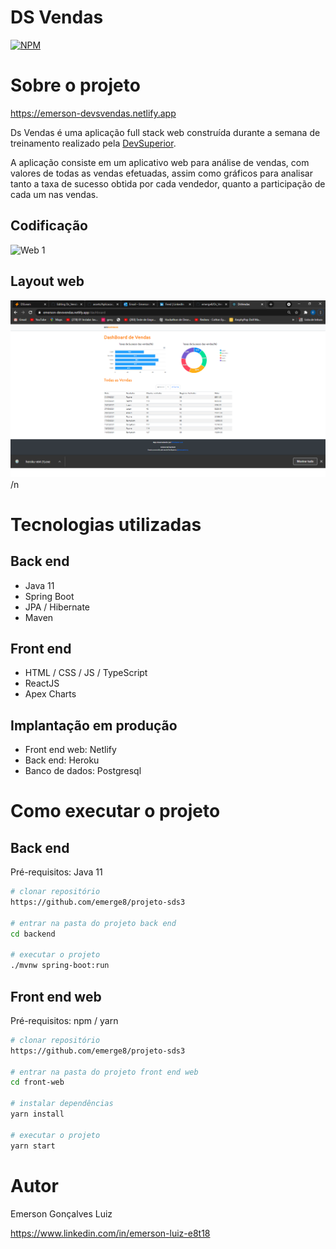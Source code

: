 # DS Vendas
[![NPM](https://img.shields.io/npm/l/react)](https://github.com/emerge8/projeto-sds3/blob/main/LICENSE) 

# Sobre o projeto
https://emerson-devsvendas.netlify.app

Ds Vendas é uma aplicação full stack web construída durante a semana de treinamento realizado pela [DevSuperior](https://devsuperior.com "Site da DevSuperior").

A aplicação consiste em um aplicativo web para análise de vendas, com valores  de todas as vendas efetuadas, assim como gráficos para analisar tanto a taxa de sucesso obtida por cada vendedor, quanto a participação de cada um nas vendas. 
 

## Codificação

![Web 1](https://github.com/emerge8/assets/blob/main/Aplicacao_fullstack.gif)

## Layout web 

![Web 2](https://github.com/emerge8/assets/blob/main/Dashboard.png) /n

# Tecnologias utilizadas
## Back end
- Java 11
- Spring Boot
- JPA / Hibernate
- Maven
## Front end
- HTML / CSS / JS / TypeScript
- ReactJS
- Apex Charts

## Implantação em produção
- Front end web: Netlify
- Back end: Heroku
- Banco de dados: Postgresql
# Como executar o projeto

## Back end
Pré-requisitos: Java 11

```bash
# clonar repositório
https://github.com/emerge8/projeto-sds3

# entrar na pasta do projeto back end
cd backend

# executar o projeto
./mvnw spring-boot:run
```

## Front end web
Pré-requisitos: npm / yarn

```bash
# clonar repositório
https://github.com/emerge8/projeto-sds3

# entrar na pasta do projeto front end web
cd front-web

# instalar dependências
yarn install

# executar o projeto
yarn start
```

# Autor

Emerson Gonçalves Luiz

https://www.linkedin.com/in/emerson-luiz-e8t18

